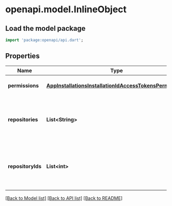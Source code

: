# openapi.model.InlineObject

## Load the model package
```dart
import 'package:openapi/api.dart';
```

## Properties
Name | Type | Description | Notes
------------ | ------------- | ------------- | -------------
**permissions** | [**AppInstallationsInstallationIdAccessTokensPermissions**](AppInstallationsInstallationIdAccessTokensPermissions.md) |  | [optional] [default to null]
**repositories** | **List&lt;String&gt;** | List of repository names that the token should have access to | [optional] [default to []]
**repositoryIds** | **List&lt;int&gt;** | List of repository IDs that the token should have access to | [optional] [default to []]

[[Back to Model list]](../README.md#documentation-for-models) [[Back to API list]](../README.md#documentation-for-api-endpoints) [[Back to README]](../README.md)


